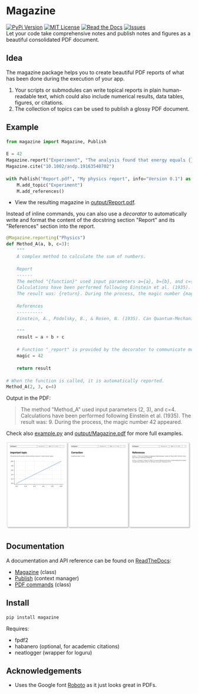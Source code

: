 # Magazine
[![PyPi Version](https://img.shields.io/pypi/v/magazine.svg)](https://pypi.python.org/pypi/magazine/)
[![MIT License](https://img.shields.io/badge/License-MIT-blue.svg)](https://github.com/mschroen/magazine/blob/main/LICENSE)
[![Read the Docs](https://readthedocs.org/projects/magazine/badge/?version=latest)](https://magazine.readthedocs.io/en/latest/?badge=latest)
[![Issues](https://img.shields.io/github/issues-raw/mschroen/magazine.svg?maxAge=25000)](https://github.com/mschroen/magazine/issues)  
Let your code take comprehensive notes and publish notes and figures as a beautiful consolidated PDF document.

## Idea

The magazine package helps you to create beautiful PDF reports of what has been done during the execution of your app. 
1. Your scripts or submodules can write topical reports in plain human-readable text, which could also include numerical results, data tables, figures, or citations.
2. The collection of topics can be used to publish a glossy PDF document.

## Example

```python
from magazine import Magazine, Publish

E = 42
Magazine.report("Experiment", "The analysis found that energy equals {} Joule.", E)
Magazine.cite("10.1002/andp.19163540702")

with Publish("Report.pdf", "My physics report", info="Version 0.1") as M:
    M.add_topic("Experiment")
    M.add_references()
```

- View the resulting magazine in [output/Report.pdf](https://github.com/mschroen/magazine/blob/main/output/Report.pdf).

Instead of inline commands, you can also use a *decorator* to automatically write and format the content of the docstring section "Report" and its "References" section into the report.

```python
@Magazine.reporting("Physics")
def Method_A(a, b, c=3):
    """
    A complex method to calculate the sum of numbers.

    Report
    ------
    The method "{function}" used input parameters a={a}, b={b}, and c={c}.
    Calculations have been performed following Einstein et al. (1935).
    The result was: {return}. During the process, the magic number {magic} appeared.

    References
    ----------
    Einstein, A., Podolsky, B., & Rosen, N. (1935). Can Quantum-Mechanical Description of Physical Reality Be Considered Complete? Physical Review, 47(10), 777–780. https://doi.org/10.1103/physrev.47.777

    """
    result = a + b + c

    # Function "_report" is provided by the decorator to communicate more variables
    magic = 42

    return result

# When the function is called, it is automatically reported.
Method_A(2, 3, c=4)
```
Output in the PDF:
> The method "Method_A" used input parameters (2, 3), and c=4. Calculations have been performed following Einstein et
al. (1935). The result was: 9. During the process, the magic number 42 appeared.

Check also [example.py](https://github.com/mschroen/magazine/blob/main/example.py) and [output/Magazine.pdf](https://github.com/mschroen/magazine/blob/main/output/Magazine.pdf) for more full examples.

![Example output PDF report](https://github.com/mschroen/magazine/blob/main/docs/magazine-preview.png)


## Documentation

A documentation and API reference can be found on [ReadTheDocs](https://magazine.readthedocs.io/en/latest):
- [Magazine](https://magazine.readthedocs.io/en/latest/#magazine.magazine.Magazine) (class)
- [Publish](https://magazine.readthedocs.io/en/latest/#magazine.publish.Publish) (context manager)
- [PDF commands](https://magazine.readthedocs.io/en/latest/#magazine.publish.PDF) (class)

## Install

```bash
pip install magazine
```

Requires:
- fpdf2
- habanero (optional, for academic citations)
- neatlogger (wrapper for loguru)

## Acknowledgements

- Uses the Google font [Roboto](https://fonts.google.com/specimen/Roboto) as it just looks great in PDFs.